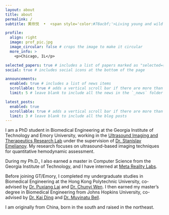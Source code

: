 ```yaml
---
layout: about
title: about
permalink: /
subtitle: 黄欣悦  •  <span style='color:#78acbf;'>Living young and wild and free.</span>

profile:
  align: right
  image: prof_pic.jpg
  image_circular: false # crops the image to make it circular
  more_info: >
    <p>Chicago, IL</p>

selected_papers: true # includes a list of papers marked as "selected={true}"
social: true # includes social icons at the bottom of the page

announcements:
  enabled: true # includes a list of news items
  scrollable: true # adds a vertical scroll bar if there are more than 3 news items
  limit: 5 # leave blank to include all the news in the `_news` folder

latest_posts:
  enabled: true
  scrollable: true # adds a vertical scroll bar if there are more than 3 new posts items
  limit: 3 # leave blank to include all the blog posts
---
```


I am a PhD student in Biomedical Engineering at the Georgia Institute of Technology and Emory University, working in the <a href='https://ultrasound.gatech.edu/'>Ultrasound Imaging and Therapeutics Research Lab</a> under the supervision of <a href='https://bme.gatech.edu/bio/stanislav-emelianov'>Dr. Stanislav Emelianov</a>. My research focuses on ultrasound-based imaging techniques for quantitative hemodynamic assessment. 

During my Ph.D., I also earned a master in Computer Science from the Georgia Institute of Technology, and I have interned at <a href='https://tech.facebook.com/reality-labs/'>Meta Reality Labs</a>.

Before joining GT/Emory, I completed my undergraduate studies in Biomedical Engineering at the Hong Kong Polytechnic University, co-advised by <a href='https://www.polyu.edu.hk/bme/people/academic-and-teaching-staff/prof-puxiang-lai/?sc_lang=en'>Dr. Puxiang Lai</a> and <a href='https://www.polyu.edu.hk/bme/people/academic-and-teaching-staff/prof-chunyi-wen/?sc_lang=en'>Dr. Chunyi Wen</a>. I then earned my master’s degree in Biomedical Engineering from Johns Hopkins University, co-advised by <a href='https://profiles.hopkinsmedicine.org/provider/kai-ding/2777666'>Dr. Kai Ding</a> and <a href='https://engineering.jhu.edu/faculty/muyinatu-bell/'>Dr. Muyinatu Bell</a>.

I am originally from China, born in the south and raised in the northeast.



